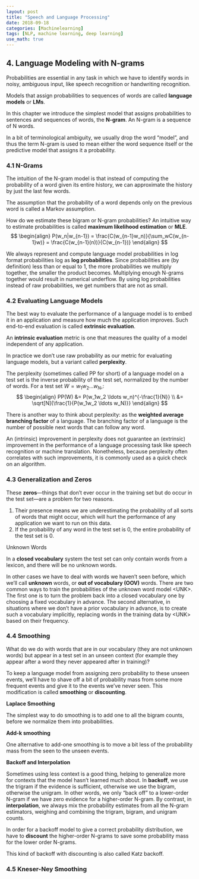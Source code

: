 ```yaml
---
layout: post
title: "Speech and Language Processing"
date: 2018-09-18
categories: [Machinelearning]
tags: [NLP, machine learning, deep learning]
use_math: true
---
```

## 4. Language Modeling with N-grams
Probabilities are essential in any task in which we have to identify words
in noisy, ambiguous input, like speech recognition or handwriting recognition.

Models that assign probabilities to sequences of words are called __language
models__ or __LMs__.

In this chapter we introduce the simplest model that assigns probabilities
to sentences and sequences of words, the __N-gram__. An N-gram is a sequence of
N words.

In a bit of terminological ambiguity, we usually drop the word “model”, and thus
the term N-gram is used to mean either the word sequence itself or the predictive
model that assigns it a probability.

### 4.1 N-Grams
The intuition of the N-gram model is that instead of computing the probability
of a word given its entire history, we can approximate the history by just the
last few words.

The assumption that the probability of a word depends only on the previous word
is called a Markov assumption.

How do we estimate these bigram or N-gram probabilities? An intuitive way to
estimate probabilities is called __maximum likelihood estimation__ or __MLE__.
$$
\begin{align}
    P(w_n|w_{n-1}) = \frac{C(w_{n-1}w_n)}{\sum_wC(w_{n-1}w)} = \frac{C(w_{n-1}(n))}{C(w_{n-1})} 
\end{align}
$$

We always represent and compute language model probabilities in log format
probabilities log as __log probabilities__.
Since probabilities are (by definition) less than or equal to 1,
the more probabilities we multiply together, the smaller the product becomes.
Multiplying enough N-grams together would result in numerical underflow.
By using log probabilities instead of raw probabilities, we get numbers
that are not as small.

### 4.2 Evaluating Language Models
The best way to evaluate the performance of a language model is to embed it in
an application and measure how much the application improves.
Such end-to-end evaluation is called __extrinsic evaluation__.

An __intrinsic evaluation__ metric is one that measures the quality of a model
independent of any application.

In practice we don’t use raw probability as our metric for evaluating language
models, but a variant called __perplexity__.

The perplexity (sometimes called PP for short) of a language model on a test
set is the inverse probability of the test set, normalized by the number of
words. For a test set $W = w_1w_2 \ldots w_N$,:
$$
\begin{align}
    PP(W) &= P(w_1w_2 \ldots w_n)^{-\frac{1}{N}} \\
          &= \sqrt[N]{\frac{1}{P(w_1w_2 \ldots w_N)}}
\end{align}
$$
                  
There is another way to think about perplexity: as the __weighted average
branching factor__ of a language. The branching factor of a language is the number
of possible next words that can follow any word.

An (intrinsic) improvement in perplexity does not guarantee an (extrinsic)
improvement in the performance of a language processing task like speech
recognition or machine translation. Nonetheless, because perplexity often
correlates with such improvements, it is commonly used as a quick check on
an algorithm.

### 4.3 Generalization and Zeros
These __zeros__—things that don’t ever occur in the training set but do occur in
the test set—are a problem for two reasons.
1. Their presence means we are underestimating the probability of all sorts of
words that might occur, which will hurt the performance of any application
we want to run on this data.
1. If the probability of any word in the test set is 0, the entire probability
of the test set is 0.

Unknown Words

In a __closed vocabulary__ system the test set can
only contain words from a lexicon, and there will be no unknown words.

In other cases we have to deal with words we haven’t seen before, which we’ll
call __unknown__ words, or __out of vocabulary (OOV)__ words.
There are two common ways to train the probabilities of the unknown word
model \<UNK\>.
The first one is to turn the problem back into a closed vocabulary one
by choosing a fixed vocabulary in advance.
The second alternative, in situations where we don’t have a prior vocabulary in
advance, is to create such a vocabulary implicitly, replacing words in the
training data by \<UNK\> based on their frequency.

### 4.4 Smoothing
What do we do with words that are in our vocabulary (they are not unknown words)
but appear in a test set in an unseen context (for example they appear after a
word they never appeared after in training)?

To keep a language model from assigning zero probability to these unseen events,
we’ll have to shave off a bit of probability mass from some more frequent
events and give it to the events we’ve never seen.
This modification is called __smoothing__ or __discounting__.

__Laplace Smoothing__

The simplest way to do smoothing is to add one to all the bigram counts, before
we normalize them into probabilities.

__Add-k smoothing__

One alternative to add-one smoothing is to move a bit less of the probability
mass from the seen to the unseen events.

__Backoff and Interpolation__

Sometimes using less context is a good thing, helping to generalize more for
contexts that the model hasn’t learned much about. 
In __backoff__, we use the trigram if the evidence is sufficient, otherwise we
use the bigram, otherwise the unigram.
In other words, we only “back off” to a lower-order N-gram if we have zero
evidence for a higher-order N-gram.
By contrast, in __interpolation__, we always mix the probability estimates
from all the N-gram estimators, weighing and combining the trigram, bigram, and
unigram counts.

In order for a backoff model to give a correct probability distribution, we have
to __discount__ the higher-order N-grams to save some probability mass for the lower
order N-grams. 

This kind of backoff with discounting is also called Katz backoff.

### 4.5 Kneser-Ney Smoothing
